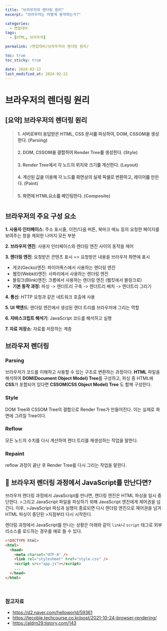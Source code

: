 ```yaml
---
title: "브라우저의 렌더링 원리"
excerpt: "브라우저는 어떻게 동작하는가?"

categories:
  - 면접대비
tags:
  - [HTML, 브라우저]

permalink: /면접대비/브라우저의 렌더링 원리/

toc: true
toc_sticky: true

date: 2024-02-22
last_modified_at: 2024-02-22
---
```


# 브라우저의 렌더링 원리

## [요약] 브라우저의 렌더링 원리

> #### 1. 서버로부터 응답받은 HTML, CSS 문서를 파싱하여, DOM, CSSOM을 생성한다. (Parsing)
>
> #### 2. DOM, CSSOM을 결합하여 Render Tree를 생성한다. (Style)
>
> #### 3. Render Tree에서 각 노드의 위치와 크기를 계산한다. (Layout)
>
> #### 4. 계산된 값을 이용해 각 노드를 화면상의 실제 픽셀로 변환하고, 레이어를 만든다. (Paint)
>
> #### 5. 화면에 HTML요소를 페인팅한다. (Composite)
>
> #

## 브라우저의 주요 구성 요소

**1. 사용자 인터페이스**: 주소 표시줄, 이전/다음 버튼, 북마크 메뉴 등의 요청한 페이지를 보여주는 창을 제외한 나머지 모든 부분

**2. 브라우저 엔진**: 사용자 인터페이스와 렌더링 엔진 사이의 동작을 제어

**3. 렌더링 엔진**: 요청받은 콘텐츠 표시 => 요청받은 내용을 브라우저 화면에 표시

- 게코(Gecko)엔진: 파이어폭스에서 사용하는 렌더링 엔진
- 웹킷(Webkit)엔진: 사파리에서 사용하는 렌더링 엔진
- 블링크(Blink)엔진: 크롬에서 사용하는 렌더링 엔진 (웹킷에서 블링크로)
- **기본 동작 과정:** 파싱 -> 렌더트리 구축 -> 렌더트리 배치 -> 렌더트리 그리기

**4. 통신**: HTTP 요청과 같은 네트워크 호출에 사용

**5. UI 백엔드**: 렌더링 엔진에서 생성된 렌더 트리를 브라우저에 그리는 역할

**6. 자바스크립트 해석기**: JavaScript 코드를 해석하고 실행

**7. 자료 저장소**: 자료를 저장하는 계층

## 브라우저 렌더링

### Parsing

브라우저가 코드를 이해하고 사용할 수 있는 구조로 변환하는 과정이다. **HTML** 파일을 해석하여 **DOM(Document Object Model) Tree**를 구성하고, 파싱 중 HTML에 **CSS**가 포함되어 있다면 **CSSOM(CSS Object Model) Tree** 도 함께 구성한다.

### Style

DOM Tree와 CSSOM Tree의 결합으로 Render Tree가 만들어진다. 이는 실제로 화면에 그려질 Tree이다.

### Reflow

모든 노드의 수치를 다시 계산하여 렌더 트리를 재생성하는 작업을 말한다.

### Repaint

reflow 과정이 끝난 후 Render Tree를 다시 그리는 작업을 말한다.

## 🚨 브라우저 렌더링 과정에서 JavaScript를 만난다면?

브라우저 렌더링 과정에서 JavaScript를 만나면, 렌더링 엔진은 HTML 파싱을 일시 중단한다. >그리고 JavaScript 파일을 파싱하기 위해 JavaScript 엔진에게 제어권을 넘긴다. 이후, >JavaScript 파싱과 실행이 종료되면 다시 렌더링 엔진으로 제어권을 넘겨 HTML 파싱이 중단된 >지점부터 다시 시작한다.

렌더링 과정에서 JavaScript를 만나는 상황은 아래와 같이 `link`나 `script` 태그로 외부 리소스를 로드하는 경우를 예로 들 수 있다.

```html
<!DOCTYPE html>
<html>
  <head>
    <meta charset="UTF-8" />
    <link rel="stylesheet" href="style.css" />
    <script src="app.js"></script>
    ...
  </head>
</html>
```

<br/>

### 참고자료

- https://d2.naver.com/helloworld/59361
- https://tecoble.techcourse.co.kr/post/2021-10-24-browser-rendering/
- https://aldrn29.tistory.com/143
